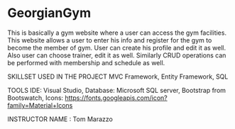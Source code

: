 # GeorgianGym
This is basically a gym website where a user can access the gym facilities.
This website allows a user to enter his info and register for the gym to become the member of gym.
User can create his profile and edit it as well.
Also user can choose trainer, edit it as well. 
Similarly CRUD operations can be performed with membership and schedule as well.

SKILLSET USED IN THE PROJECT
MVC Framework,
Entity Framework,
SQL

TOOLS
IDE: Visual Studio,
Database: Microsoft SQL server,
Bootstrap from Bootswatch,
Icons: https://fonts.googleapis.com/icon?family=Material+Icons


INSTRUCTOR NAME : Tom Marazzo
